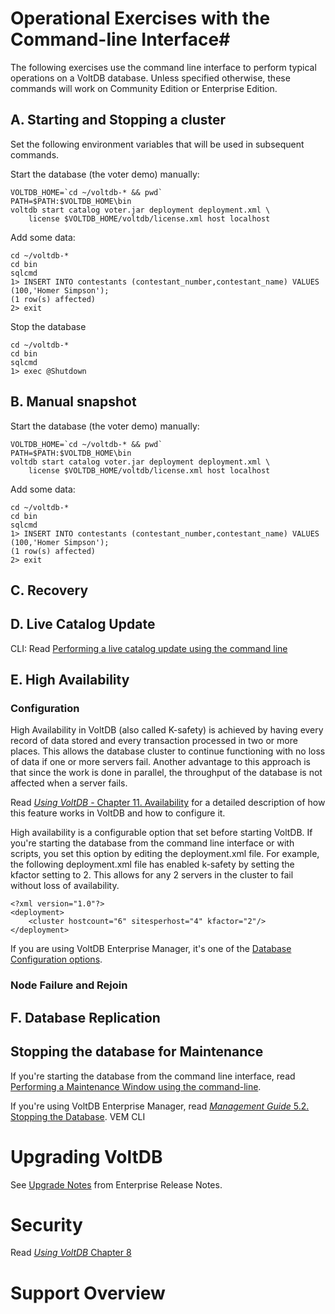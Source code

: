 # Operational Exercises with the Command-line Interface#

The following exercises use the command line interface to perform typical operations on a VoltDB database.  Unless specified otherwise, these commands will work on Community Edition or Enterprise Edition.


## A. Starting and Stopping a cluster ##

Set the following environment variables that will be used in subsequent commands.

Start the database (the voter demo) manually:

    VOLTDB_HOME=`cd ~/voltdb-* && pwd`
    PATH=$PATH:$VOLTDB_HOME\bin
    voltdb start catalog voter.jar deployment deployment.xml \
        license $VOLTDB_HOME/voltdb/license.xml host localhost

Add some data:

    cd ~/voltdb-*
    cd bin
    sqlcmd
    1> INSERT INTO contestants (contestant_number,contestant_name) VALUES (100,'Homer Simpson');
    (1 row(s) affected)
    2> exit
    

Stop the database

    cd ~/voltdb-*
    cd bin
    sqlcmd
    1> exec @Shutdown

## B. Manual snapshot ##

Start the database (the voter demo) manually:

    VOLTDB_HOME=`cd ~/voltdb-* && pwd`
    PATH=$PATH:$VOLTDB_HOME\bin
    voltdb start catalog voter.jar deployment deployment.xml \
        license $VOLTDB_HOME/voltdb/license.xml host localhost

Add some data:

    cd ~/voltdb-*
    cd bin
    sqlcmd
    1> INSERT INTO contestants (contestant_number,contestant_name) VALUES (100,'Homer Simpson');
    (1 row(s) affected)
    2> exit



## C. Recovery ##



## D. Live Catalog Update ##

CLI: Read [Performing a live catalog update using the command line](http://community.voltdb.com/node/1436)


## E. High Availability ## 
### Configuration ###
High Availability in VoltDB (also called K-safety) is achieved by having every record of data stored and every transaction processed in two or more places.  This allows the database cluster to continue functioning with no loss of data if one or more servers fail.  Another advantage to this approach is that since the work is done in parallel, the throughput of the database is not affected when a server fails.

Read [*Using VoltDB* - Chapter 11. Availability](http://community.voltdb.com/docs/UsingVoltDB/ChapKSafety) for a detailed description of how this feature works in VoltDB and how to configure it.

High availability is a configurable option that set before starting VoltDB.  If you're starting the database from the command line interface or with scripts, you set this option by editing the deployment.xml file.  For example, the following deployment.xml file has enabled k-safety by setting the kfactor setting to 2.  This allows for any 2 servers in the cluster to fail without loss of availability.


    <?xml version="1.0"?>
    <deployment>
        <cluster hostcount="6" sitesperhost="4" kfactor="2"/>
    </deployment>


If you are using VoltDB Enterprise Manager, it's one of the [Database Configuration options](http://community.voltdb.com/docs/MgtGuide/HostConfigDBOpts).

### Node Failure and Rejoin ###

## F. Database Replication ##


## Stopping the database for Maintenance ##
If you're starting the database from the command line interface, read [Performing a Maintenance Window using the command-line](http://community.voltdb.com/node/1426).

If you're using VoltDB Enterprise Manager, read [*Management Guide* 5.2. Stopping the Database](http://community.voltdb.com/docs/MgtGuide/StopStopCluster).
VEM
CLI

# Upgrading VoltDB #
See [Upgrade Notes](http://community.voltdb.com/docs/EnterpriseReleaseNotes/index#UpgradeNotes) from Enterprise Release Notes.

# Security #
Read [*Using VoltDB* Chapter 8](http://community.voltdb.com/docs/UsingVoltDB/ChapSecurity)


# Support Overview #
